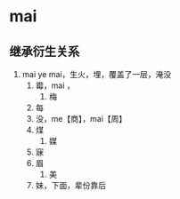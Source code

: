 # mai

## 继承衍生关系

1. mai ye mai，生火，埋，覆盖了一层，淹没
   1. 霉，mai ，
      1. 梅
   2. 每
   3. 没，me【商】，mai【周】
   4. 煤 
      1. 媒
   5. 寐
   6. 眉
      1. 美
   7. 妹，下面，辈份靠后






